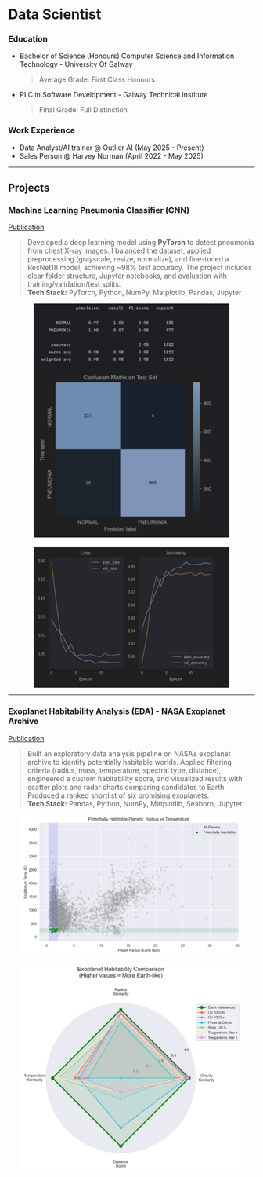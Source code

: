 # Data Scientist 

### Education 

- Bachelor of Science (Honours) Computer Science and Information Technology - University Of Galway  
  > Average Grade: First Class Honours  

- PLC in Software Development - Galway Technical Institute  
  > Final Grade: Full Distinction  

### Work Experience

- Data Analyst/AI trainer @ Outlier AI (May 2025 - Present)  
- Sales Person @ Harvey Norman (April 2022 - May 2025)  

---

## Projects

### Machine Learning Pneumonia Classifier (CNN)  
[Publication](https://github.com/elfudo3/pneumonia_xray_classifier)  

> Developed a deep learning model using **PyTorch** to detect pneumonia from chest X-ray images. I balanced the dataset, applied preprocessing (grayscale, resize, normalize), and fine-tuned a ResNet18 model, achieving ~98% test accuracy. The project includes clear folder structure, Jupyter notebooks, and evaluation with training/validation/test splits.  
> **Tech Stack:** PyTorch, Python, NumPy, Matplotlib, Pandas, Jupyter  

<div align="center" style="display: flex; flex-wrap: wrap; justify-content: center; gap: 20px;">
  <img src="assets/project_xray/confusion_matrix.png" alt="Confusion Matrix on Test Set" width="400"/>
  <img src="assets/project_xray/loss_accuracy_curve.png" alt="Training/Accuracy Loss Curve" width="400"/>
</div>

---

### Exoplanet Habitability Analysis (EDA) - NASA Exoplanet Archive  
[Publication](https://github.com/elfudo3/exoplanet-habitability)  

> Built an exploratory data analysis pipeline on NASA’s exoplanet archive to identify potentially habitable worlds. Applied filtering criteria (radius, mass, temperature, spectral type, distance), engineered a custom habitability score, and visualized results with scatter plots and radar charts comparing candidates to Earth. Produced a ranked shortlist of six promising exoplanets.  
> **Tech Stack:** Pandas, Python, NumPy, Matplotlib, Seaborn, Jupyter  

<div align="center" style="display: flex; flex-wrap: wrap; justify-content: center; gap: 20px;">
  <img src="assets/project_exoplanet/radius_vs_equilibrium_temp_habitable_scatterplot.png" alt="Scatter Plot of all planets" width="450"/>
  <img src="assets/project_exoplanet/radar_chart.png" alt="Final 6 Radar Chart" width="450"/>
</div>
